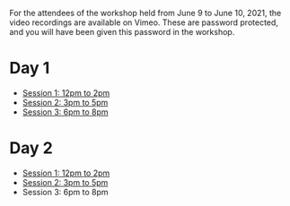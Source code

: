 For the attendees of the workshop held from June 9 to June 10, 2021, the video recordings are available on Vimeo.
These are password protected, and you will have been given this password in the workshop.

# Day 1

* [Session 1: 12pm to 2pm](https://vimeo.com/560868001)
* [Session 2: 3pm to 5pm](https://vimeo.com/560948887)
* [Session 3: 6pm to 8pm](https://vimeo.com/561028853)

# Day 2

* [Session 1: 12pm to 2pm](https://vimeo.com/561341579)
* [Session 2: 3pm to 5pm](https://vimeo.com/561429138)
* Session 3: 6pm to 8pm

